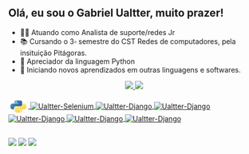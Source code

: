 ## Olá, eu sou o Gabriel Ualtter, muito prazer!
- 👨‍💻 Atuando como Analista de suporte/redes Jr
- 📚 Cursando o 3▫ semestre do CST Redes de computadores, pela insituição Pitágoras.
- 🐍 Apreciador da linguagem Python
- 👀 Iniciando novos aprendizados em outras linguagens e softwares.

<div align="center">
  <a href="https://github.com/Ualtter031">
  <img height="150em" src="https://github-readme-stats.vercel.app/api?username=Ualtter031&show_icons=true&theme=dark&include_all_commits=true&count_private=true"/>
  <img height="150em" src="https://github-readme-stats.vercel.app/api/top-langs/?username=Ualtter031&theme=dark"/>
</div>
<div style="display: inline_block"><br>
  <img align="center" alt="Ualtter-Python" height="30" width="40" src="https://raw.githubusercontent.com/devicons/devicon/master/icons/python/python-original.svg">
  <img align="center" alt="Ualtter-Selenium" height="30" width="40" src="https://cdn.jsdelivr.net/gh/devicons/devicon/icons/selenium/selenium-original.svg">
  <img align="center" alt="Ualtter-Django" height="30" width="40" src="https://cdn.jsdelivr.net/gh/devicons/devicon/icons/django/django-plain.svg">
  <img align="center" alt="Ualtter-Django" height="30" width="40" src="https://cdn.jsdelivr.net/gh/devicons/devicon/icons/flask/flask-original.svg">
  <img align="center" alt="Ualtter-Django" height="30" width="40" src="https://cdn.jsdelivr.net/gh/devicons/devicon/icons/mysql/mysql-original.svg">
  <img align="center" alt="Ualtter-Django" height="30" width="40" src="https://cdn.jsdelivr.net/gh/devicons/devicon/icons/linux/linux-original.svg">
  <img align="center" alt="Ualtter-Django" height="30" width="40" src="https://cdn.jsdelivr.net/gh/devicons/devicon/icons/windows8/windows8-original.svg">
  
</div>
  
  ##
 
<div> 
<a href="https://www.linkedin.com/in/gabriel-ualtter-611227149" target="_blank"><img src="https://img.shields.io/badge/-LinkedIn-%230077B5?style=for-the-badge&logo=linkedin&logoColor=white" target="_blank"></a>
<a href = ualtter@gmail.com"><img src="https://img.shields.io/badge/-Gmail-%23333?style=for-the-badge&logo=gmail&logoColor=white" target="_blank"></a>
<a href="https://instagram.com/ualtter_18" target="_blank"><img src="https://img.shields.io/badge/-Instagram-%23E4405F?style=for-the-badge&logo=instagram&logoColor=white" target="_blank"></a>
<div>
